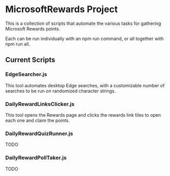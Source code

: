 # MicrosoftRewards Project
This is a collection of scripts that automate the various tasks for gathering Microsoft Rewards points.

Each can be run individually with an npm run command, or all together with npm run all.

## Current Scripts
### EdgeSearcher.js
This tool automates desktop Edge searches, with a customizable number of searches to be run on randomized character strings.

### DailyRewardLinksClicker.js
This tool opens the Rewards page and clicks the rewards link tiles to open each one and claim the points.

### DailyRewardQuizRunner.js
TODO

### DailyRewardPollTaker.js
TODO

